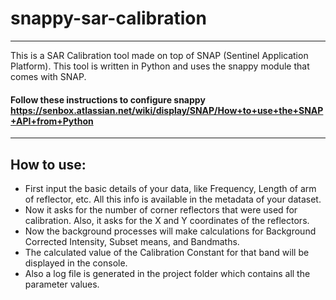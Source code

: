 # snappy-sar-calibration
---
This is a SAR Calibration tool made on top of SNAP (Sentinel Application Platform).
This tool is written in Python and uses the snappy module that comes with SNAP. 

#### Follow these instructions to configure snappy https://senbox.atlassian.net/wiki/display/SNAP/How+to+use+the+SNAP+API+from+Python 

---
How to use:
-------------------------

* First input the basic details of your data, like Frequency, Length of arm of reflector, etc. All this info is available in the metadata of your dataset. 
* Now it asks for the number of corner reflectors that were used for calibration. Also, it asks for the X and Y coordinates of the reflectors.
* Now the background processes will make calculations for Background Corrected Intensity, Subset means, and Bandmaths.
* The calculated value of the Calibration Constant for that band will be displayed in the console.
* Also a log file is generated in the project folder which contains all the parameter values.



